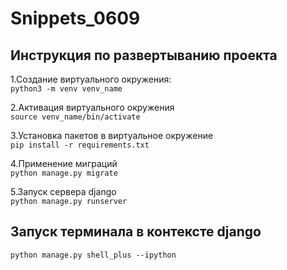 # Snippets_0609
## Инструкция по развертыванию проекта


1.Создание виртуального окружения:  
`python3 -m venv venv_name`

2.Активация виртуального окружения  
`source venv_name/bin/activate`

3.Установка пакетов в виртуальное окружение  
`pip install -r requirements.txt`

4.Применение миграций  
`python manage.py migrate`

5.Запуск сервера django  
`python manage.py runserver`

## Запуск терминала в контексте django
`python manage.py shell_plus --ipython`
